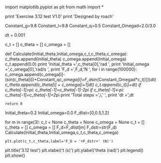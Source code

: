 import matplotlib.pyplot as plt
from math import *

print 'Exercise 3.12 test V1.0'
print 'Designed by roach'

Constant_g=9.8
Constant_l=9.8
Constant_q=0.5
Constant_Omegad=2.0/3.0

dt = 0.001

c_t = []
c_theta = []
c_omega = []

def Calculate(Initial_theta,Initial_omega,c_t,c_theta,c_omega):
    c_theta.append(Initial_theta)
    c_omega.append(Initial_omega)
    c_t.append(0.0)
    print 'Initial_theta =',c_theta[0],'rad    ',
    print 'Initial_omega =',c_omega[0],'rad/s    ',
    print 'F_d =',F_d,'N    ',
    for i in range(100000):
        c_omega.append(c_omega[i]-(sin(c_theta[i])+Constant_q*c_omega[i]+F_d*sin(Constant_Omegad*c_t[i]))*dt)
        c_theta.append(c_theta[i] + c_omega[i+1]*dt)
        c_t.append(c_t[i]+dt)
        if c_theta[-1]>pi:
            c_theta[-1]=c_theta[-1]-2*pi
        if c_theta[-1]<-pi:
            c_theta[-1]=c_theta[-1]+2*pi
    print 'Total steps =',i,'    ',
    print 'dt =',dt
                
    return 0

Initial_theta=0.2
Initial_omega=0.0
F_dlist=[0,0.5,1.2]

for m in range(3):
    c_t = None
    c_theta = None
    c_omega = None
    c_t = []
    c_theta = []
    c_omega = []
    F_d=F_dlist[m]
    F_dstr=str(F_d)
    Calculate(Initial_theta,Initial_omega,c_t,c_theta,c_omega)

    plt.plot(c_t,c_theta,label='F_D = '+F_dstr+' (N)')

plt.title('3.12 test')
plt.xlabel('t (s)')
plt.ylabel('theta (rad)')
plt.legend()
plt.show()
